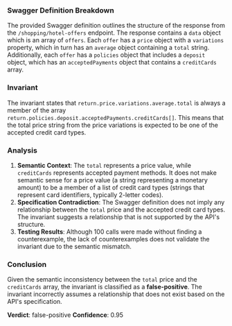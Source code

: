 ### Swagger Definition Breakdown
The provided Swagger definition outlines the structure of the response from the `/shopping/hotel-offers` endpoint. The response contains a `data` object which is an array of `offers`. Each `offer` has a `price` object with a `variations` property, which in turn has an `average` object containing a `total` string. Additionally, each `offer` has a `policies` object that includes a `deposit` object, which has an `acceptedPayments` object that contains a `creditCards` array. 

### Invariant
The invariant states that `return.price.variations.average.total` is always a member of the array `return.policies.deposit.acceptedPayments.creditCards[]`. This means that the total price string from the price variations is expected to be one of the accepted credit card types. 

### Analysis
1. **Semantic Context**: The `total` represents a price value, while `creditCards` represents accepted payment methods. It does not make semantic sense for a price value (a string representing a monetary amount) to be a member of a list of credit card types (strings that represent card identifiers, typically 2-letter codes). 
2. **Specification Contradiction**: The Swagger definition does not imply any relationship between the `total` price and the accepted credit card types. The invariant suggests a relationship that is not supported by the API's structure. 
3. **Testing Results**: Although 100 calls were made without finding a counterexample, the lack of counterexamples does not validate the invariant due to the semantic mismatch. 

### Conclusion
Given the semantic inconsistency between the `total` price and the `creditCards` array, the invariant is classified as a **false-positive**. The invariant incorrectly assumes a relationship that does not exist based on the API's specification. 

**Verdict**: false-positive
**Confidence**: 0.95
